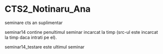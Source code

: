 # CTS2_Notinaru_Ana
seminare cts an suplimentar

seminar14 contine penultimul seminar incarcat la timp (src-ul este incarcat la timp daca intrati pe el).


seminar14_testare este ultimul seminar
